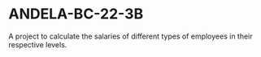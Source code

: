 # ANDELA-BC-22-3B
A project to calculate the salaries of different types of employees in their respective levels.
